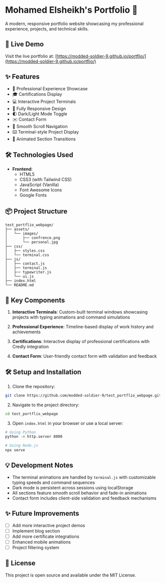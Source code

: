 # Mohamed Elsheikh's Portfolio 🚀

A modern, responsive portfolio website showcasing my professional experience, projects, and technical skills.

## 🌟 Live Demo

Visit the live portfolio at: [https://modded-soldier-9.github.io/portflio/](https://modded-soldier-9.github.io/portflio/)

## ✨ Features

- 💼 Professional Experience Showcase
- 🎓 Certifications Display
- 💻 Interactive Project Terminals
- 📱 Fully Responsive Design
- 🌓 Dark/Light Mode Toggle
- ✉️ Contact Form
- 🎯 Smooth Scroll Navigation
- ⌨️ Terminal-style Project Display
- 🔄 Animated Section Transitions

## 🛠️ Technologies Used

- **Frontend**:
  - HTML5
  - CSS3 (with Tailwind CSS)
  - JavaScript (Vanilla)
  - Font Awesome Icons
  - Google Fonts

## 📦 Project Structure

```
test_portflio_webpage/
├── assets/
│   └── images/
│       ├── confrence.png
│       └── personal.jpg
├── css/
│   ├── styles.css
│   └── terminal.css
├── js/
│   ├── contact.js
│   ├── terminal.js
│   ├── typewriter.js
│   └── ui.js
├── index.html
└── README.md
```

## 🚀 Key Components

1. **Interactive Terminals**: Custom-built terminal windows showcasing projects with typing animations and command simulations

2. **Professional Experience**: Timeline-based display of work history and achievements

3. **Certifications**: Interactive display of professional certifications with Credly integration

4. **Contact Form**: User-friendly contact form with validation and feedback

## 🛠️ Setup and Installation

1. Clone the repository:

```bash
git clone https://github.com/modded-soldier-9/test_portflio_webpage.git
```

2. Navigate to the project directory:

```bash
cd test_portflio_webpage
```

3. Open `index.html` in your browser or use a local server:

```bash
# Using Python
python -m http.server 8000

# Using Node.js
npx serve
```

## 💡 Development Notes

- The terminal animations are handled by `terminal.js` with customizable typing speeds and command sequences
- Dark mode is persistent across sessions using localStorage
- All sections feature smooth scroll behavior and fade-in animations
- Contact form includes client-side validation and feedback mechanisms

## ✨ Future Improvements

- [ ] Add more interactive project demos
- [ ] Implement blog section
- [ ] Add more certificate integrations
- [ ] Enhanced mobile animations
- [ ] Project filtering system

## 📄 License

This project is open source and available under the MIT License.
